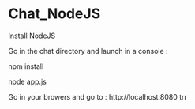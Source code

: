 # Chat_NodeJS

Install NodeJS

Go in the chat directory and launch in a console :

npm install

node app.js

Go in your browers and go to :
http://localhost:8080
trr
